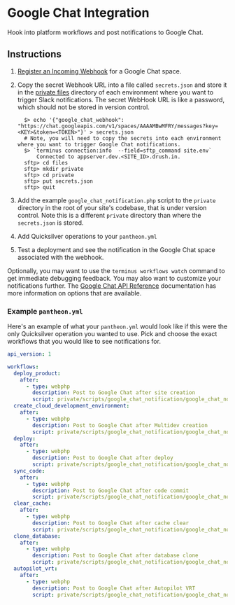 # Google Chat Integration

Hook into platform workflows and post notifications to Google Chat.

## Instructions

1. [Register an Incoming Webhook](https://developers.google.com/chat/how-tos/webhooks) for a Google Chat space.
2. Copy the secret Webhook URL into a file called `secrets.json` and store it in the [private files](https://pantheon.io/docs/articles/sites/private-files/) directory of each environment where you want to trigger Slack notifications. The secret WebHook URL is like a password, which should not be stored in version control.

    ```shell
      $> echo '{"google_chat_webhook": "https://chat.googleapis.com/v1/spaces/AAAAMBwMFRY/messages?key=<KEY>&token=<TOKEN>"}' > secrets.json
      # Note, you will need to copy the secrets into each environment where you want to trigger Google Chat notifications.
      $> `terminus connection:info  --field=sftp_command site.env`
          Connected to appserver.dev.<SITE_ID>.drush.in.
      sftp> cd files
      sftp> mkdir private
      sftp> cd private
      sftp> put secrets.json
      sftp> quit
    ```

3. Add the example `google_chat_notification.php` script to the `private` directory in the root of your site's codebase, that is under version control. Note this is a different `private` directory than where the `secrets.json` is stored.
4. Add Quicksilver operations to your `pantheon.yml`
5. Test a deployment and see the notification in the Google Chat space associated with the webhook.

Optionally, you may want to use the `terminus workflows watch` command to get immediate debugging feedback. You may also want to customize your notifications further. The [Google Chat API Reference](https://developers.google.com/chat/api/reference/rest/v1/spaces.messages) documentation has more information on options that are available.

### Example `pantheon.yml`

Here's an example of what your `pantheon.yml` would look like if this were the only Quicksilver operation you wanted to use. Pick and choose the exact workflows that you would like to see notifications for.

```yaml
api_version: 1

workflows:
  deploy_product:
    after:
      - type: webphp
        description: Post to Google Chat after site creation
        script: private/scripts/google_chat_notification/google_chat_notification.php
  create_cloud_development_environment:
    after:
      - type: webphp
        description: Post to Google Chat after Multidev creation
        script: private/scripts/google_chat_notification/google_chat_notification.php
  deploy:
    after:
      - type: webphp
        description: Post to Google Chat after deploy
        script: private/scripts/google_chat_notification/google_chat_notification.php
  sync_code:
    after:
      - type: webphp
        description: Post to Google Chat after code commit
        script: private/scripts/google_chat_notification/google_chat_notification.php
  clear_cache:
    after:
      - type: webphp
        description: Post to Google Chat after cache clear
        script: private/scripts/google_chat_notification/google_chat_notification.php
  clone_database:
    after:
      - type: webphp
        description: Post to Google Chat after database clone
        script: private/scripts/google_chat_notification/google_chat_notification.php
  autopilot_vrt:
    after:
      - type: webphp
        description: Post to Google Chat after Autopilot VRT
        script: private/scripts/google_chat_notification/google_chat_notification.php
```
